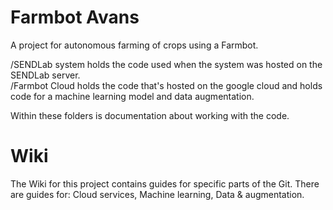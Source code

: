 # Farmbot Avans

A project for autonomous farming of crops using a Farmbot.

/SENDLab system holds the code used when the system was hosted on the SENDLab server.  
/Farmbot Cloud holds the code that's hosted on the google cloud and holds code for a machine learning model and data augmentation.  

Within these folders is documentation about working with the code.

# Wiki

The Wiki for this project contains guides for specific parts of the Git. There are guides for: Cloud services, Machine learning, Data & augmentation.
